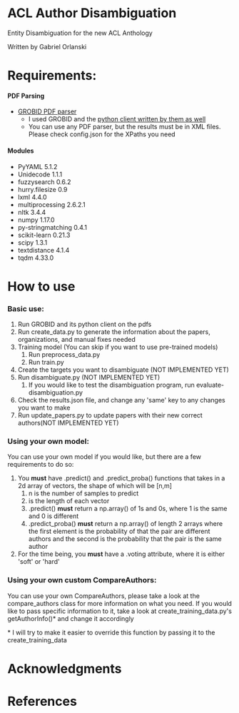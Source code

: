 # ACL Author Disambiguation

Entity Disambiguation for the new ACL Anthology

Written by Gabriel Orlanski

# Requirements:
#### PDF Parsing
* [GROBID PDF parser](https://github.com/kermitt2/grobid)
    * I used GROBID and the [python client written by them as well](https://github.com/kermitt2/grobid-client-python)
    * You can use any PDF parser, but the results must be in XML files. Please check config.json for the XPaths you need
    
#### Modules
* PyYAML 5.1.2
* Unidecode 1.1.1
* fuzzysearch 0.6.2
* hurry.filesize 0.9
* lxml 4.4.0
* multiprocessing 2.6.2.1
* nltk 3.4.4
* numpy 1.17.0
* py-stringmatching 0.4.1
* scikit-learn 0.21.3 
* scipy 1.3.1
* textdistance 4.1.4
* tqdm 4.33.0

# How to use
### Basic use: 
1. Run GROBID and its python client on the pdfs
2. Run create_data.py to generate the information about the papers, organizations, and manual fixes needed
3. Training model (You can skip if you want to use pre-trained models)
    1. Run preprocess_data.py
    2. Run train.py
4. Create the targets you want to disambiguate (NOT IMPLEMENTED YET)
5. Run disambiguate.py (NOT IMPLEMENTED YET)
    1. If you would like to test the disambiguation program, run evaluate-disambiguation.py
6. Check the results.json file, and change any 'same' key to any changes you want to make
7. Run update_papers.py to update papers with their new correct authors(NOT IMPLEMENTED YET)

### Using your own model:
You can use your own model if you would like, but there are a few requirements to do so:
1. You __must__ have .predict() and .predict_proba() functions that takes in a 2d array of vectors, the shape of which will be [n,m]
    1. n is the number of samples to predict
    2. is the length of each vector
    3. .predict() __must__ return a np.array() of 1s and 0s, where 1 is the same and 0 is different
    4. .predict_proba() __must__ return a np.array() of length 2 arrays where the first element is the probability of that the pair are different authors and the second is the probability that the pair is the same author
2. For the time being, you __must__ have a .voting attribute, where it is either 'soft' or 'hard'

### Using your own custom CompareAuthors:
You can use your own CompareAuthors, please take a look at the compare_authors class for more information on what you need. If you would like to pass specific information to it, take a look at create_training_data.py's getAuthorInfo()* and change it accordingly

\* I will try to make it easier to override this function by passing it to the create_training_data
 

# Acknowledgments

# References
